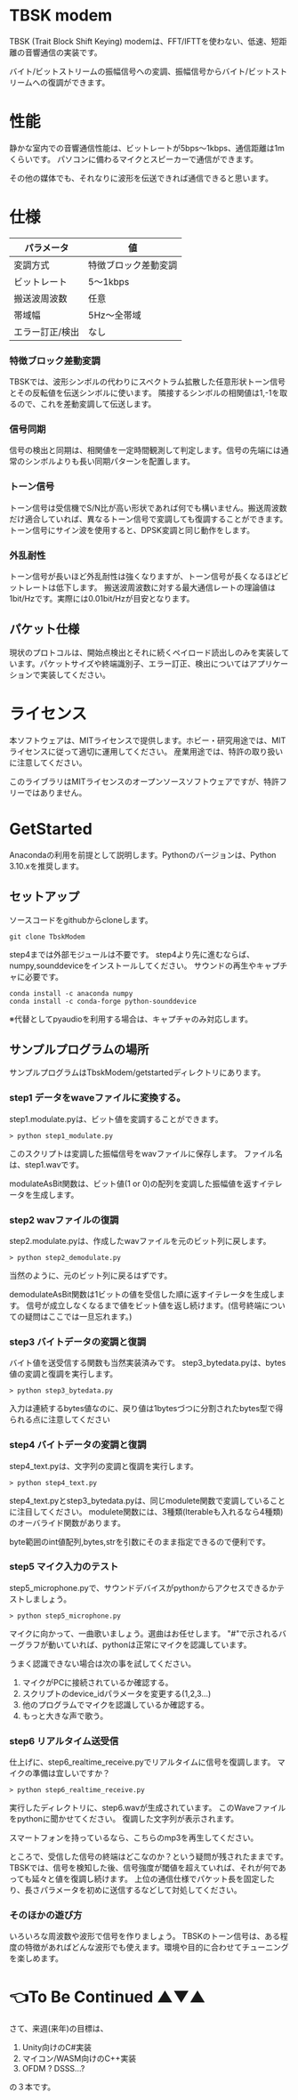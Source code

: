 # TBSK modem

TBSK (Trait Block Shift Keying) modemは、FFT/IFTTを使わない、低速、短距離の音響通信の実装です。

バイト/ビットストリームの振幅信号への変調、振幅信号からバイト/ビットストリームへの復調ができます。


# 性能

静かな室内での音響通信性能は、ビットレートが5bps～1kbps、通信距離は1mくらいです。
パソコンに備わるマイクとスピーカーで通信ができます。

その他の媒体でも、それなりに波形を伝送できれば通信できると思います。


# 仕様

| パラメータ | 値 |
| --- | --- |
| 変調方式 | 特徴ブロック差動変調 |
| ビットレート | 5～1kbps |
| 搬送波周波数 | 任意 |
| 帯域幅 | 5Hz～全帯域 |
| エラー訂正/検出 | なし |

### 特徴ブロック差動変調

TBSKでは、波形シンボルの代わりにスペクトラム拡散した任意形状トーン信号とその反転値を伝送シンボルに使います。
隣接するシンボルの相関値は1,-1を取るので、これを差動変調して伝送します。

### 信号同期

信号の検出と同期は、相関値を一定時間観測して判定します。信号の先端には通常のシンボルよりも長い同期パターンを配置します。

### トーン信号

トーン信号は受信機でS/N比が高い形状であれば何でも構いません。搬送周波数だけ適合していれば、異なるトーン信号で変調しても復調することができます。
トーン信号にサイン波を使用すると、DPSK変調と同じ動作をします。

### 外乱耐性

トーン信号が長いほど外乱耐性は強くなりますが、トーン信号が長くなるほどビットレートは低下します。
搬送波周波数に対する最大通信レートの理論値は1bit/Hzです。実際には0.01bit/Hzが目安となります。


## パケット仕様
現状のプロトコルは、開始点検出とそれに続くペイロード読出しのみを実装しています。パケットサイズや終端識別子、エラー訂正、検出についてはアプリケーションで実装してください。






# ライセンス

本ソフトウェアは、MITライセンスで提供します。ホビー・研究用途では、MITライセンスに従って適切に運用してください。
産業用途では、特許の取り扱いに注意してください。

このライブラリはMITライセンスのオープンソースソフトウェアですが、特許フリーではありません。





# GetStarted

Anacondaの利用を前提として説明します。Pythonのバージョンは、Python 3.10.xを推奨します。

## セットアップ
ソースコードをgithubからcloneします。

```
git clone TbskModem
```

step4までは外部モジュールは不要です。
step4より先に進むならば、numpy,sounddeviceをインストールしてください。
サウンドの再生やキャプチャに必要です。

```
conda install -c anaconda numpy
conda install -c conda-forge python-sounddevice
```

※代替としてpyaudioを利用する場合は、キャプチャのみ対応します。


## サンプルプログラムの場所

サンプルプログラムはTbskModem/getstartedディレクトリにあります。

### step1 データをwaveファイルに変換する。
step1.modulate.pyは、ビット値を変調することができます。

```
> python step1_modulate.py
```

このスクリプトは変調した振幅信号をwavファイルに保存します。
ファイル名は、step1.wavです。

modulateAsBit関数は、ビット値(1 or 0)の配列を変調した振幅値を返すイテレータを生成します。


### step2 wavファイルの復調

step2.modulate.pyは、作成したwavファイルを元のビット列に戻します。
```
> python step2_demodulate.py
```

当然のように、元のビット列に戻るはずです。

demodulateAsBit関数は1ビットの値を受信した順に返すイテレータを生成します。
信号が成立しなくなるまで値をビット値を返し続けます。(信号終端についての疑問はここでは一旦忘れます。)


### step3 バイトデータの変調と復調

バイト値を送受信する関数も当然実装済みです。
step3_bytedata.pyは、bytes値の変調と復調を実行します。

```
> python step3_bytedata.py
```

入力は連続するbytes値なのに、戻り値は1bytesづつに分割されたbytes型で得られる点に注意してください

### step4 バイトデータの変調と復調

step4_text.pyは、文字列の変調と復調を実行します。

```
> python step4_text.py
```
step4_text.pyとstep3_bytedata.pyは、同じmodulete関数で変調していることに注目してください。
modulete関数には、3種類(Iterableも入れるなら4種類)のオーバライド関数があります。

byte範囲のint値配列,bytes,strを引数にそのまま指定できるので便利です。

### step5 マイク入力のテスト

step5_microphone.pyで、サウンドデバイスがpythonからアクセスできるかテストしましょう。

```
> python step5_microphone.py
```

マイクに向かって、一曲歌いましょう。選曲はお任せします。
"#"で示されるバーグラフが動いていれば、pythonは正常にマイクを認識しています。

うまく認識できない場合は次の事を試してください。

1. マイクがPCに接続されているか確認する。
2. スクリプトのdevice_idパラメータを変更する(1,2,3...)
3. 他のプログラムでマイクを認識しているか確認する。
4. もっと大きな声で歌う。

### step6 リアルタイム送受信

仕上げに、step6_realtime_receive.pyでリアルタイムに信号を復調します。
マイクの準備は宜しいですか？

```
> python step6_realtime_receive.py
```

実行したディレクトリに、step6.wavが生成されています。
このWaveファイルをpythonに聞かせてください。
復調した文字列が表示されます。

スマートフォンを持っているなら、こちらのmp3を再生してください。


ところで、受信した信号の終端はどこなのか？という疑問が残されたままです。
TBSKでは、信号を検知した後、信号強度が閾値を超えていれば、それが何であっても延々と値を復調し続けます。
上位の通信仕様でパケット長を固定したり、長さパラメータを初めに送信するなどして対処してください。




### そのほかの遊び方

いろいろな周波数や波形で信号を作りましょう。
TBSKのトーン信号は、ある程度の特徴があればどんな波形でも使えます。環境や目的に合わせてチューニングを楽しめます。



# 👈To Be Continued ▲▼▲

さて、来週(来年)の目標は、

1. Unity向けのC#実装
2. マイコン/WASM向けのC++実装
3. OFDM ? DSSS…?

の３本です。

